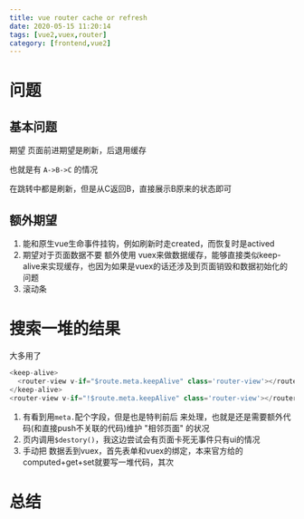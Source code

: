 ```yaml
---
title: vue router cache or refresh
date: 2020-05-15 11:20:14
tags: [vue2,vuex,router]
category: [frontend,vue2]
---
```


# 问题

## 基本问题

期望 页面前进期望是刷新，后退用缓存

也就是有 `A->B->C` 的情况

在跳转中都是刷新，但是从C返回B，直接展示B原来的状态即可

## 额外期望

1. 能和原生vue生命事件挂钩，例如刷新时走created，而恢复时是actived
2. 期望对于页面数据不要 额外使用 vuex来做数据缓存，能够直接类似keep-alive来实现缓存，也因为如果是vuex的话还涉及到页面销毁和数据初始化的问题
3. 滚动条





# 搜索一堆的结果

大多用了

```js
<keep-alive>
  <router-view v-if="$route.meta.keepAlive" class='router-view'></router-view> 
</keep-alive> 
<router-view v-if="!$route.meta.keepAlive" class='router-view'></router-view>
```

1. 有看到用`meta.`配个字段，但是也是特判前后 来处理，也就是还是需要额外代码(和直接push不关联的代码)维护 "相邻页面" 的状况
2. 页内调用`$destory()`，我这边尝试会有页面卡死无事件只有ui的情况
3. 手动把 数据丢到vuex，首先表单和vuex的绑定，本来官方给的computed+get+set就要写一堆代码，其次

# 总结


